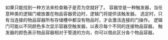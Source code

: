 <lore>
如果只能找到一种方法来检查箱子是否为空就好了。
</lore>
<no_lore>
容器空是一种触发器，当任意种类的逻辑门被放置在物品容器旁边时，逻辑门将提供该触发器。
</no_lore>

<chapter name="需求"/>
选定时，只有当连接的物品容器所有存储槽中都没有物品时，才会激活连接的门操作。

<chapter name="触发器方向"/>
逻辑门可能以不同颜色多次显示容器空触发器，以表示每个不同的连接物品容器。
触发器的颜色表示物品容器相对于管道的方向，你可以借此区分各个物品容器。
